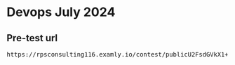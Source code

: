 # Devops July 2024 

## Pre-test url
<pre>
https://rpsconsulting116.examly.io/contest/publicU2FsdGVkX1+a0m9IouvU6KN7NAziIMbMKNYLqXpcIHYgtF0ehKe943h61x6+3buQKPCOJ3l/IZsAIfOWOxhEZw==
</pre>
